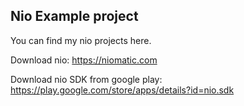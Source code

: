 ## Nio Example project

You can find my nio projects here.

Download nio:
https://niomatic.com

Download nio SDK from google play:
https://play.google.com/store/apps/details?id=nio.sdk

